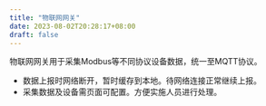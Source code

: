 ```yaml
---
title: "物联网网关"
date: 2023-08-02T20:28:17+08:00
draft: false
---
```


物联网网关用于采集Modbus等不同协议设备数据，统一至MQTT协议。
 - 数据上报时网络断开，暂时缓存到本地。待网络连接正常继续上报。
 - 采集数据及设备需页面可配置。方便实施人员进行处理。
## 